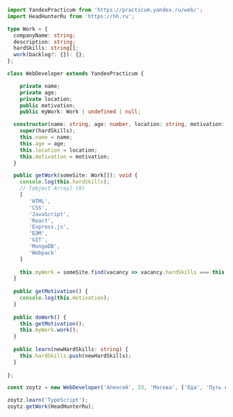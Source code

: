 ```typescript
import YandexPracticum from 'https://practicum.yandex.ru/web/';
import HeadHunterRu from 'https://hh.ru';

type Work = {
  companyName: string;
  description: string;
  hardSkills: string[];
  work(backlog?: {}): {};
};

class WebDeveloper extends YandexPracticum {

    private name;
    private age;
    private location;
    public motivation;
    public myWork: Work | undefined | null;

  constructor(name: string, age: number, location: string, motivation: string[], hardSkills?: string[]) {
    super(hardSkills);
    this.name = name;
    this.age = age;
    this.location = location;
    this.motivation = motivation;
  }

  public getWork(someSite: Work[]): void {
    console.log(this.hardSkills);
    // [object Array] (9)
    [
       'HTML',
       'CSS',
       'JavaScript',
       'React',
       'Express.js',
       'БЭМ',
       'GIT',
       'MongoDB',
       'Webpack'
    ]
    
    this.myWork = someSite.find(vacancy => vacancy.hardSkills === this.hardSkills);
  }
  
  public getMotivation() {
    console.log(this.motivation);
  }
  
  public doWork() {
    this.getMotivation();
    this.myWork.work();
  }
  
  public learn(newHardSkills: string) {
    this.hardSkills.push(newHardSkills);
  }
  
};

const zoytz = new WebDeveloper('Алексей', 33, 'Москва', ['Еда', 'Путь к Middle web-developer']);

zoytz.learn('TypeScript');
zoytz.getWork(HeadHunterRu);
```

<!--
**Zoytz/Zoytz** is a ✨ _special_ ✨ repository because its `README.md` (this file) appears on your GitHub profile.

Here are some ideas to get you started:

- 🔭 I’m currently working on ...
- 🌱 I’m currently learning ...
- 👯 I’m looking to collaborate on ...
- 🤔 I’m looking for help with ...
- 💬 Ask me about ...
- 📫 How to reach me: ...
- 😄 Pronouns: ...
- ⚡ Fun fact: ...
-->
